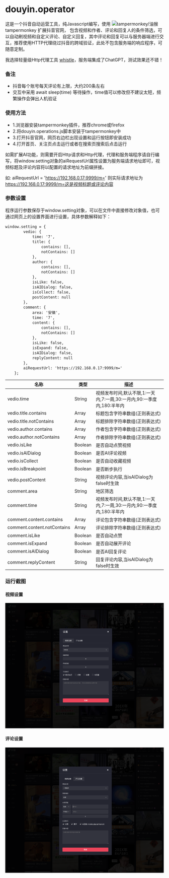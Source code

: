 # douyin.operator

这是一个抖音自动运营工具，纯Javascript编写，使用<a href="https://www.tampermonkey.net/" style="text-decoration: none;" target="_blank"> <img alt="tampermonkey/油猴" src="https://www.tampermonkey.net/images/ape.svg" width="15px"> tampermonkey</a> 扩展抖音官网，
包含视频和作者、评论和回复人的条件筛选，可以自动刷视频和自定义评论、自定义回复，其中评论和回复可以与服务器端进行交互，推荐使用HTTP代理绕过抖音的跨域验证，此处不包含服务端的响应程序，可随意定制。

我选择轻量级Http代理工具 <a href="https://wproxy.org/whistle/">whistle</a>，服务端集成了ChatGPT，测试效果还不错！

### 备注
* 抖音每个账号每天评论有上限，大约200条左右
* 交互中采用 await sleep(time) 等待操作，time值可以修改但不建议太短，频繁操作会弹出人机验证

### 使用方法
* 1.浏览器安装tampermonkey插件，推荐chrome或firefox
* 2.将douyin.operations.js脚本安装于tampermonkey中
* 3.打开抖音官网，网页右边栏出现设置和运行按钮即安装成功
* 4.打开首页、关注页点击运行或者在搜索页搜索后点击运行

<p>
如需扩展AI功能，则需要开启Http请求和Http代理，代理和服务端程序请自行编写，将window.setting对象的aiRequestUrl属性设置为服务端请求地址即可，视频标题及评论内容将以配置的请求地址为前缀拼接。
</p>

如: aiRequestUrl = 'https://192.168.0.17:9999/m=' 则实际请求地址为 https://192.168.0.17:9999/m=这是视频标题或评论内容

### 参数设置
程序运行参数保存于window.setting对象，可以在文件中直接修改对象值，也可通过网页上的设置界面进行设置，具体参数解释如下：

```
window.setting = {
        vedio: {
            time: '7',
            title: {
                contains: [],
                notContains: []
            },
            author: {
                contains: [],
                notContains: []
            },
            isLike: false,
            isAIDialog: false,
            isCollect: false,
            postContent: null
        },
        comment: {
            area: '安徽',
            time: '7',
            content: {
                contains: [],
                notContains: []
            },
            isLike: false,
            isExpand: false,
            isAIDialog: false,
            replyContent: null
        },
        aiRequestUrl: 'https://192.168.0.17:9999/m=' 
    };
```

名称 | 类型 | 描述
--- | --- | ---
vedio.time                     | String    |  视频发布时间,默认不限,1:一天内,7:一周,30:一月内,90:一季度内,180:半年内
vedio.title.contains           | Array     |  标题包含字符串数组(正则表达式)
vedio.title.notContains        | Array     |  标题排除字符串数组(正则表达式)
vedio.author.contains          | Array     |  作者包含字符串数组(正则表达式)
vedio.author.notContains       | Array     |  作者排除字符串数组(正则表达式)
vedio.isLike                   | Boolean   |  是否自动点赞视频
vedio.isAIDialog               | Boolean   |  是否AI评论视频
vedio.isCollect                | Boolean   |  是否自动收藏视频
vedio.isBreakpoint             | Boolean   |  是否断步执行
vedio.postContent              | String    |  视频评论内容,当isAIDialog为false时生效
comment.area                   | String    |  地区筛选
comment.time                   | String    |  视频发布时间,默认不限,1:一天内,7:一周,30:一月内,90:一季度内,180:半年内
comment.content.contains       | Array     |  评论包含字符串数组(正则表达式)
comment.content.notContains    | Array     |  评论排除字符串数组(正则表达式)
comment.isLike                 | Boolean   |  是否自动点赞
comment.isExpand               | Boolean   |  是否自动展开评论
comment.isAIDialog             | Boolean   |  是否AI回复评论
comment.replyContent           | String    |  回复评论内容,当isAIDialog为false时生效

### 运行截图
#### 视频设置
<img src="images/video.png">

#### 评论设置
<img src="images/comment.png">

